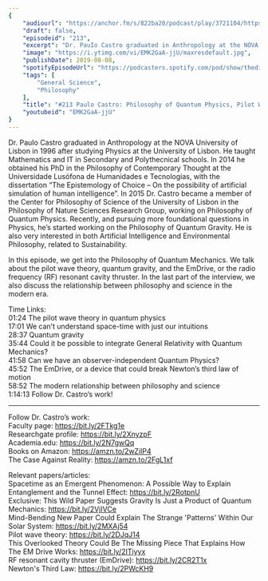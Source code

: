 ```yaml
---
{
	"audiourl": "https://anchor.fm/s/822ba20/podcast/play/3721104/https%3A%2F%2Fd3ctxlq1ktw2nl.cloudfront.net%2Fproduction%2F2019-5-30%2F17877752-44100-2-613161a374034.m4a",
	"draft": false,
	"episodeid": "213",
	"excerpt": "Dr. PauIo Castro graduated in Anthropology at the NOVA University of Lisbon in 1996 after studying Physics at the University of Lisbon. He taught Mathematics and IT in Secondary and Polythecnical schools. In 2014 he obtained his PhD in the Philosophy of Contemporary Thought at the Universidade Lusófona de Humanidades e Tecnologias, with the dissertation “The Epistemology of Choice – On the possibility of artificial simulation of human intelligence”. In 2015 Dr. Castro became a member of the Center for Philosophy of Science of the University of Lisbon in the Philosophy of Nature Sciences Research Group, working on Philosophy of Quantum Physics. Recently, and pursuing more foundational questions in Physics, he’s started working on the Philosophy of Quantum Gravity. He is also very interested in both Artificial Intelligence and Environmental Philosophy, related to Sustainability.",
	"image": "https://i.ytimg.com/vi/EMK2GaA-jjU/maxresdefault.jpg",
	"publishDate": 2019-08-08,
	"spotifyEpisodeUrl": "https://podcasters.spotify.com/pod/show/thedissenter/episodes/213-Paulo-Castro-Philosophy-of-Quantum-Physics--Pilot-Wave-Theory--And-the-EmDrive-e4g2eg",
	"tags": [
		"General Science",
		"Philosophy"
	],
	"title": "#213 Paulo Castro: Philosophy of Quantum Physics, Pilot Wave Theory, And the EmDrive",
	"youtubeid": "EMK2GaA-jjU"
}
---
```

Dr. PauIo Castro graduated in Anthropology at the NOVA University of Lisbon in 1996 after studying Physics at the University of Lisbon. He taught Mathematics and IT in Secondary and Polythecnical schools. In 2014 he obtained his PhD in the Philosophy of Contemporary Thought at the Universidade Lusófona de Humanidades e Tecnologias, with the dissertation “The Epistemology of Choice – On the possibility of artificial simulation of human intelligence”. In 2015 Dr. Castro became a member of the Center for Philosophy of Science of the University of Lisbon in the Philosophy of Nature Sciences Research Group, working on Philosophy of Quantum Physics. Recently, and pursuing more foundational questions in Physics, he’s started working on the Philosophy of Quantum Gravity. He is also very interested in both Artificial Intelligence and Environmental Philosophy, related to Sustainability.

In this episode, we get into the Philosophy of Quantum Mechanics. We talk about the pilot wave theory, quantum gravity, and the EmDrive, or the radio frequency (RF) resonant cavity thruster. In the last part of the interview, we also discuss the relationship between philosophy and science in the modern era. 

Time Links:  
<time>01:24</time> The pilot wave theory in quantum physics  
<time>17:01</time> We can’t understand space-time with just our intuitions  
<time>28:37</time> Quantum gravity                                
<time>35:44</time> Could it be possible to integrate General Relativity with Quantum Mechanics?  
<time>41:58</time> Can we have an observer-independent Quantum Physics?  
<time>45:52</time> The EmDrive, or a device that could break Newton’s third law of motion  
<time>58:52</time> The modern relationship between philosophy and science  
<time>1:14:13</time> Follow Dr. Castro’s work!

---

Follow Dr. Castro’s work:  
Faculty page: https://bit.ly/2FTkg1e  
Researchgate profile: https://bit.ly/2XnyzpF  
Academia.edu: https://bit.ly/2N7gwQq  
Books on Amazon: https://amzn.to/2wZiIP4  
The Case Against Reality: https://amzn.to/2FgL1xf

Relevant papers/articles:  
Spacetime as an Emergent Phenomenon: A Possible Way to Explain Entanglement and the Tunnel Effect: https://bit.ly/2RotpnU  
Exclusive: This Wild Paper Suggests Gravity Is Just a Product of Quantum Mechanics: https://bit.ly/2VjIVCe  
Mind-Bending New Paper Could Explain The Strange 'Patterns' Within Our Solar System: https://bit.ly/2MXAj54  
Pilot wave theory: https://bit.ly/2DJqJ14  
This Overlooked Theory Could Be The Missing Piece That Explains How The EM Drive Works: https://bit.ly/2ITiyyx  
RF resonant cavity thruster (EmDrive): https://bit.ly/2CR2T1x  
Newton's Third Law: https://bit.ly/2PWcKH9
